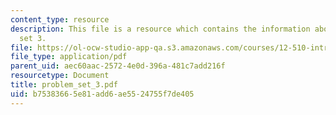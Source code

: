 ```yaml
---
content_type: resource
description: This file is a resource which contains the information about problem
  set 3.
file: https://ol-ocw-studio-app-qa.s3.amazonaws.com/courses/12-510-introduction-to-seismology-spring-2010/b75383665e81add6ae5524755f7de405_problem_set_3.pdf
file_type: application/pdf
parent_uid: aec60aac-2572-4e0d-396a-481c7add216f
resourcetype: Document
title: problem_set_3.pdf
uid: b7538366-5e81-add6-ae55-24755f7de405
---
```

